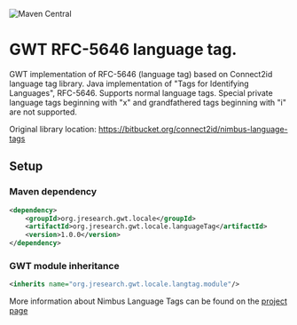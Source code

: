 ![Maven Central](https://img.shields.io/maven-central/v/org.jresearch.gwt.locale/org.jresearch.gwt.locale.languageTag?style=plastic)

# GWT RFC-5646 language tag.

GWT implementation of RFC-5646 (language tag) based on Connect2id language tag library. Java implementation of "Tags for Identifying Languages", RFC-5646. Supports normal language tags. Special private language tags beginning with "x" and grandfathered tags beginning with "i" are not supported.

Original library location: https://bitbucket.org/connect2id/nimbus-language-tags

## Setup

### Maven dependency

```xml
<dependency>
	<groupId>org.jresearch.gwt.locale</groupId>
	<artifactId>org.jresearch.gwt.locale.languageTag</artifactId>
	<version>1.0.0</version>
</dependency>
```

### GWT module inheritance
```xml
<inherits name="org.jresearch.gwt.locale.langtag.module"/>
```

More information about Nimbus Language Tags can be found on the [project page](https://bitbucket.org/connect2id/nimbus-language-tags)

